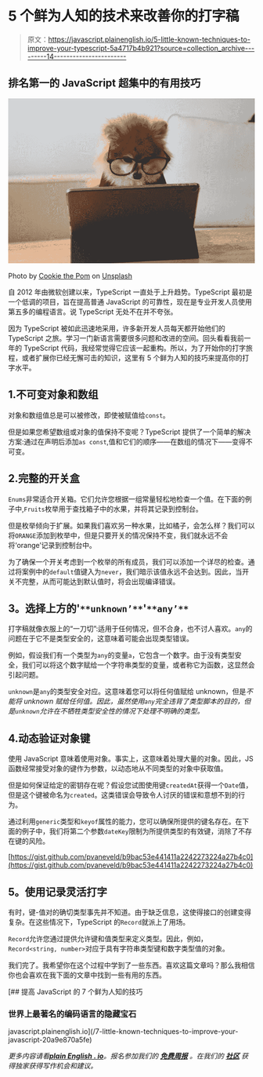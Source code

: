 # 5 个鲜为人知的技术来改善你的打字稿

> 原文：<https://javascript.plainenglish.io/5-little-known-techniques-to-improve-your-typescript-5a4717b4b921?source=collection_archive---------14----------------------->

## 排名第一的 JavaScript 超集中的有用技巧

![](img/3804896591c5289f9f5e60afafebc873.png)

Photo by [Cookie the Pom](https://unsplash.com/@cookiethepom?utm_source=unsplash&utm_medium=referral&utm_content=creditCopyText) on [Unsplash](https://unsplash.com/s/photos/computer?utm_source=unsplash&utm_medium=referral&utm_content=creditCopyText)

自 2012 年由微软创建以来，TypeScript 一直处于上升趋势。TypeScript 最初是一个低调的项目，旨在提高普通 JavaScript 的可靠性，现在是专业开发人员使用第五多的编程语言。说 TypeScript 无处不在并不夸张。

因为 TypeScript 被如此迅速地采用，许多新开发人员每天都开始他们的 TypeScript 之旅。学习一门新语言需要很多问题和改进的空间。回头看看我前一年的 TypeScript 代码，我经常觉得它应该一起重构。所以，为了开始你的打字旅程，或者扩展你已经无懈可击的知识，这里有 5 个鲜为人知的技巧来提高你的打字水平。

## 1.不可变对象和数组

对象和数组值总是可以被修改，即使被赋值给`const`。

但是如果您希望数组或对象的值保持不变呢？TypeScript 提供了一个简单的解决方案:通过在声明后添加`as const`,值和它们的顺序——在数组的情况下——变得不可变。

## 2.完整的开关盒

`Enums`非常适合开关箱。它们允许您根据一组常量轻松地检查一个值。在下面的例子中,`Fruits`枚举用于查找箱子中的水果，并将其记录到控制台。

但是枚举倾向于扩展。如果我们喜欢另一种水果，比如橘子，会怎么样？我们可以将`ORANGE`添加到枚举中，但是只要开关的情况保持不变，我们就永远不会将‘orange’记录到控制台中。

为了确保一个开关考虑到一个枚举的所有成员，我们可以添加一个详尽的检查。通过将案例中的`default`值键入为`never`，我们暗示该值永远不会达到。因此，当开关不完整，从而可能达到默认值时，将会出现编译错误。

## **3。选择上方的'**`**unknown’**`**'**`**any’**`

打字稿就像衣服上的“一刀切”:适用于任何情况，但不合身，也不讨人喜欢。`any`的问题在于它不是类型安全的，这意味着可能会出现类型错误。

例如，假设我们有一个类型为`any`的变量`a`，它包含一个数字。由于没有类型安全，我们可以将这个数字赋给一个字符串类型的变量，或者称它为函数，这显然会引起问题。

`unknown`是`any`的类型安全对应。这意味着您可以将任何值赋给 unknown，但是*不能将 unknown 赋给任何值。因此，虽然使用`any`完全违背了类型脚本的目的，但是`unknown`允许在不牺牲类型安全性的情况下处理不明确的类型。*

## 4.动态验证对象键

使用 JavaScript 意味着使用对象。事实上，这意味着处理大量的对象。因此，JS 函数经常接受对象的键作为参数，以动态地从不同类型的对象中获取值。

但是如何保证给定的密钥存在呢？假设您试图使用键`createdAt`获得一个`Date`值，但是这个键被命名为`created`。这类错误会导致令人讨厌的错误和意想不到的行为。

通过利用`generic`类型和`keyof`属性的能力，您可以确保所提供的键名存在。在下面的例子中，我们将第二个参数`dateKey`限制为所提供类型的有效键，消除了不存在键的风险。

[https://gist.github.com/pvaneveld/b9bac53e441411a2242273224a27b4c0](https://gist.github.com/pvaneveld/b9bac53e441411a2242273224a27b4c0)

## **5。使用记录灵活打字**

有时，键-值对的确切类型事先并不知道。由于缺乏信息，这使得接口的创建变得复杂。在这些情况下，TypeScript 的`Record`就派上了用场。

`Record`允许您通过提供允许键和值类型来定义类型。因此，例如，`Record<string, number>`对应于具有字符串类型键和数字类型值的对象。

我们完了。我希望你在这个过程中学到了一些东西。喜欢这篇文章吗？那么我相信你也会喜欢在我下面的文章中找到一些有用的东西。

[](/7-little-known-techniques-to-improve-your-javascript-20a9e870a5fe) [## 提高 JavaScript 的 7 个鲜为人知的技巧

### 世界上最著名的编码语言的隐藏宝石

javascript.plainenglish.io](/7-little-known-techniques-to-improve-your-javascript-20a9e870a5fe) 

*更多内容请看*[***plain English . io***](http://plainenglish.io/)*。报名参加我们的* [***免费周报***](http://newsletter.plainenglish.io/) *。在我们的* [***社区***](https://discord.gg/GtDtUAvyhW) *获得独家获得写作机会和建议。*